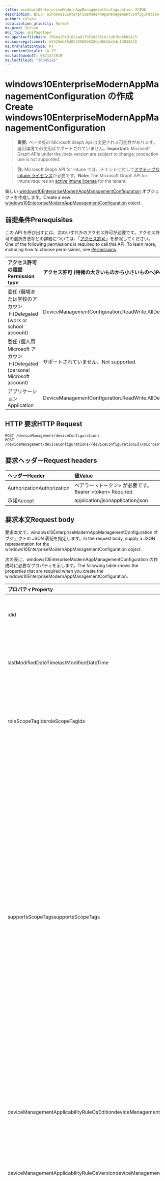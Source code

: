 ```yaml
---
title: windows10EnterpriseModernAppManagementConfiguration の作成
description: 新しい windows10EnterpriseModernAppManagementConfiguration オブジェクトを作成します。
author: rolyon
localization_priority: Normal
ms.prod: Intune
doc_type: apiPageType
ms.openlocfilehash: 79bb41543182ead179624215c8c1dbfbb68d9415
ms.sourcegitcommit: b5425ebf648572569b032ded5b56e1dcf3830515
ms.translationtype: MT
ms.contentlocale: ja-JP
ms.lasthandoff: 08/13/2019
ms.locfileid: "36345226"
---
```

# <a name="create-windows10enterprisemodernappmanagementconfiguration"></a><span data-ttu-id="f5d23-103">windows10EnterpriseModernAppManagementConfiguration の作成</span><span class="sxs-lookup"><span data-stu-id="f5d23-103">Create windows10EnterpriseModernAppManagementConfiguration</span></span>

> <span data-ttu-id="f5d23-104">**重要:** ベータ版の Microsoft Graph Api は変更される可能性があります。運用環境での使用はサポートされていません。</span><span class="sxs-lookup"><span data-stu-id="f5d23-104">**Important:** Microsoft Graph APIs under the /beta version are subject to change; production use is not supported.</span></span>

> <span data-ttu-id="f5d23-105">**注:** Microsoft Graph API for Intune では、テナントに対して[アクティブな intune ライセンス](https://go.microsoft.com/fwlink/?linkid=839381)が必要です。</span><span class="sxs-lookup"><span data-stu-id="f5d23-105">**Note:** The Microsoft Graph API for Intune requires an [active Intune license](https://go.microsoft.com/fwlink/?linkid=839381) for the tenant.</span></span>

<span data-ttu-id="f5d23-106">新しい [windows10EnterpriseModernAppManagementConfiguration](../resources/intune-deviceconfig-windows10enterprisemodernappmanagementconfiguration.md) オブジェクトを作成します。</span><span class="sxs-lookup"><span data-stu-id="f5d23-106">Create a new [windows10EnterpriseModernAppManagementConfiguration](../resources/intune-deviceconfig-windows10enterprisemodernappmanagementconfiguration.md) object.</span></span>

## <a name="prerequisites"></a><span data-ttu-id="f5d23-107">前提条件</span><span class="sxs-lookup"><span data-stu-id="f5d23-107">Prerequisites</span></span>
<span data-ttu-id="f5d23-p101">この API を呼び出すには、次のいずれかのアクセス許可が必要です。アクセス許可の選択方法などの詳細については、「[アクセス許可](/graph/permissions-reference)」を参照してください。</span><span class="sxs-lookup"><span data-stu-id="f5d23-p101">One of the following permissions is required to call this API. To learn more, including how to choose permissions, see [Permissions](/graph/permissions-reference).</span></span>

|<span data-ttu-id="f5d23-110">アクセス許可の種類</span><span class="sxs-lookup"><span data-stu-id="f5d23-110">Permission type</span></span>|<span data-ttu-id="f5d23-111">アクセス許可 (特権の大きいものから小さいものへ)</span><span class="sxs-lookup"><span data-stu-id="f5d23-111">Permissions (from most to least privileged)</span></span>|
|:---|:---|
|<span data-ttu-id="f5d23-112">委任 (職場または学校のアカウント)</span><span class="sxs-lookup"><span data-stu-id="f5d23-112">Delegated (work or school account)</span></span>|<span data-ttu-id="f5d23-113">DeviceManagementConfiguration.ReadWrite.All</span><span class="sxs-lookup"><span data-stu-id="f5d23-113">DeviceManagementConfiguration.ReadWrite.All</span></span>|
|<span data-ttu-id="f5d23-114">委任 (個人用 Microsoft アカウント)</span><span class="sxs-lookup"><span data-stu-id="f5d23-114">Delegated (personal Microsoft account)</span></span>|<span data-ttu-id="f5d23-115">サポートされていません。</span><span class="sxs-lookup"><span data-stu-id="f5d23-115">Not supported.</span></span>|
|<span data-ttu-id="f5d23-116">アプリケーション</span><span class="sxs-lookup"><span data-stu-id="f5d23-116">Application</span></span>|<span data-ttu-id="f5d23-117">DeviceManagementConfiguration.ReadWrite.All</span><span class="sxs-lookup"><span data-stu-id="f5d23-117">DeviceManagementConfiguration.ReadWrite.All</span></span>|

## <a name="http-request"></a><span data-ttu-id="f5d23-118">HTTP 要求</span><span class="sxs-lookup"><span data-stu-id="f5d23-118">HTTP Request</span></span>
<!-- {
  "blockType": "ignored"
}
-->
``` http
POST /deviceManagement/deviceConfigurations
POST /deviceManagement/deviceConfigurations/{deviceConfigurationId}/microsoft.graph.windowsDomainJoinConfiguration/networkAccessConfigurations
```

## <a name="request-headers"></a><span data-ttu-id="f5d23-119">要求ヘッダー</span><span class="sxs-lookup"><span data-stu-id="f5d23-119">Request headers</span></span>
|<span data-ttu-id="f5d23-120">ヘッダー</span><span class="sxs-lookup"><span data-stu-id="f5d23-120">Header</span></span>|<span data-ttu-id="f5d23-121">値</span><span class="sxs-lookup"><span data-stu-id="f5d23-121">Value</span></span>|
|:---|:---|
|<span data-ttu-id="f5d23-122">Authorization</span><span class="sxs-lookup"><span data-stu-id="f5d23-122">Authorization</span></span>|<span data-ttu-id="f5d23-123">ベアラー &lt;トークン&gt; が必要です。</span><span class="sxs-lookup"><span data-stu-id="f5d23-123">Bearer &lt;token&gt; Required.</span></span>|
|<span data-ttu-id="f5d23-124">承諾</span><span class="sxs-lookup"><span data-stu-id="f5d23-124">Accept</span></span>|<span data-ttu-id="f5d23-125">application/json</span><span class="sxs-lookup"><span data-stu-id="f5d23-125">application/json</span></span>|

## <a name="request-body"></a><span data-ttu-id="f5d23-126">要求本文</span><span class="sxs-lookup"><span data-stu-id="f5d23-126">Request body</span></span>
<span data-ttu-id="f5d23-127">要求本文で、windows10EnterpriseModernAppManagementConfiguration オブジェクトの JSON 表記を指定します。</span><span class="sxs-lookup"><span data-stu-id="f5d23-127">In the request body, supply a JSON representation for the windows10EnterpriseModernAppManagementConfiguration object.</span></span>

<span data-ttu-id="f5d23-128">次の表に、windows10EnterpriseModernAppManagementConfiguration の作成時に必要なプロパティを示します。</span><span class="sxs-lookup"><span data-stu-id="f5d23-128">The following table shows the properties that are required when you create the windows10EnterpriseModernAppManagementConfiguration.</span></span>

|<span data-ttu-id="f5d23-129">プロパティ</span><span class="sxs-lookup"><span data-stu-id="f5d23-129">Property</span></span>|<span data-ttu-id="f5d23-130">型</span><span class="sxs-lookup"><span data-stu-id="f5d23-130">Type</span></span>|<span data-ttu-id="f5d23-131">説明</span><span class="sxs-lookup"><span data-stu-id="f5d23-131">Description</span></span>|
|:---|:---|:---|
|<span data-ttu-id="f5d23-132">id</span><span class="sxs-lookup"><span data-stu-id="f5d23-132">id</span></span>|<span data-ttu-id="f5d23-133">文字列</span><span class="sxs-lookup"><span data-stu-id="f5d23-133">String</span></span>|<span data-ttu-id="f5d23-134">エンティティのキー。</span><span class="sxs-lookup"><span data-stu-id="f5d23-134">Key of the entity.</span></span> <span data-ttu-id="f5d23-135">[deviceConfiguration](../resources/intune-deviceconfig-deviceconfiguration.md) から継承します</span><span class="sxs-lookup"><span data-stu-id="f5d23-135">Inherited from [deviceConfiguration](../resources/intune-deviceconfig-deviceconfiguration.md)</span></span>|
|<span data-ttu-id="f5d23-136">lastModifiedDateTime</span><span class="sxs-lookup"><span data-stu-id="f5d23-136">lastModifiedDateTime</span></span>|<span data-ttu-id="f5d23-137">DateTimeOffset</span><span class="sxs-lookup"><span data-stu-id="f5d23-137">DateTimeOffset</span></span>|<span data-ttu-id="f5d23-138">オブジェクトの最終更新の DateTime。</span><span class="sxs-lookup"><span data-stu-id="f5d23-138">DateTime the object was last modified.</span></span> <span data-ttu-id="f5d23-139">[deviceConfiguration](../resources/intune-deviceconfig-deviceconfiguration.md) から継承します</span><span class="sxs-lookup"><span data-stu-id="f5d23-139">Inherited from [deviceConfiguration](../resources/intune-deviceconfig-deviceconfiguration.md)</span></span>|
|<span data-ttu-id="f5d23-140">roleScopeTagIds</span><span class="sxs-lookup"><span data-stu-id="f5d23-140">roleScopeTagIds</span></span>|<span data-ttu-id="f5d23-141">文字列コレクション</span><span class="sxs-lookup"><span data-stu-id="f5d23-141">String collection</span></span>|<span data-ttu-id="f5d23-142">このエンティティインスタンスの範囲タグのリスト。</span><span class="sxs-lookup"><span data-stu-id="f5d23-142">List of Scope Tags for this Entity instance.</span></span> <span data-ttu-id="f5d23-143">[deviceConfiguration](../resources/intune-deviceconfig-deviceconfiguration.md) から継承します</span><span class="sxs-lookup"><span data-stu-id="f5d23-143">Inherited from [deviceConfiguration](../resources/intune-deviceconfig-deviceconfiguration.md)</span></span>|
|<span data-ttu-id="f5d23-144">supportsScopeTags</span><span class="sxs-lookup"><span data-stu-id="f5d23-144">supportsScopeTags</span></span>|<span data-ttu-id="f5d23-145">Boolean</span><span class="sxs-lookup"><span data-stu-id="f5d23-145">Boolean</span></span>|<span data-ttu-id="f5d23-146">基になるデバイス構成がスコープタグの割り当てをサポートしているかどうかを示します。</span><span class="sxs-lookup"><span data-stu-id="f5d23-146">Indicates whether or not the underlying Device Configuration supports the assignment of scope tags.</span></span> <span data-ttu-id="f5d23-147">この値が false である場合、ScopeTags プロパティへの割り当ては許可されません。エンティティは、スコープを持つユーザーには表示されません。</span><span class="sxs-lookup"><span data-stu-id="f5d23-147">Assigning to the ScopeTags property is not allowed when this value is false and entities will not be visible to scoped users.</span></span> <span data-ttu-id="f5d23-148">これは Silverlight で作成された従来のポリシーに対して実行され、Azure ポータルでポリシーを削除して再作成することによって解決できます。</span><span class="sxs-lookup"><span data-stu-id="f5d23-148">This occurs for Legacy policies created in Silverlight and can be resolved by deleting and recreating the policy in the Azure Portal.</span></span> <span data-ttu-id="f5d23-149">このプロパティに値を設定するには、 SetExtrusionDirection メソッドを適用します。</span><span class="sxs-lookup"><span data-stu-id="f5d23-149">This property is read-only.</span></span> <span data-ttu-id="f5d23-150">[deviceConfiguration](../resources/intune-deviceconfig-deviceconfiguration.md) から継承します</span><span class="sxs-lookup"><span data-stu-id="f5d23-150">Inherited from [deviceConfiguration](../resources/intune-deviceconfig-deviceconfiguration.md)</span></span>|
|<span data-ttu-id="f5d23-151">deviceManagementApplicabilityRuleOsEdition</span><span class="sxs-lookup"><span data-stu-id="f5d23-151">deviceManagementApplicabilityRuleOsEdition</span></span>|[<span data-ttu-id="f5d23-152">deviceManagementApplicabilityRuleOsEdition</span><span class="sxs-lookup"><span data-stu-id="f5d23-152">deviceManagementApplicabilityRuleOsEdition</span></span>](../resources/intune-deviceconfig-devicemanagementapplicabilityruleosedition.md)|<span data-ttu-id="f5d23-153">このポリシーの OS エディションの適用。</span><span class="sxs-lookup"><span data-stu-id="f5d23-153">The OS edition applicability for this Policy.</span></span> <span data-ttu-id="f5d23-154">[deviceConfiguration](../resources/intune-deviceconfig-deviceconfiguration.md) から継承します</span><span class="sxs-lookup"><span data-stu-id="f5d23-154">Inherited from [deviceConfiguration](../resources/intune-deviceconfig-deviceconfiguration.md)</span></span>|
|<span data-ttu-id="f5d23-155">deviceManagementApplicabilityRuleOsVersion</span><span class="sxs-lookup"><span data-stu-id="f5d23-155">deviceManagementApplicabilityRuleOsVersion</span></span>|[<span data-ttu-id="f5d23-156">deviceManagementApplicabilityRuleOsVersion</span><span class="sxs-lookup"><span data-stu-id="f5d23-156">deviceManagementApplicabilityRuleOsVersion</span></span>](../resources/intune-deviceconfig-devicemanagementapplicabilityruleosversion.md)|<span data-ttu-id="f5d23-157">このポリシーの OS バージョン適用ルール。</span><span class="sxs-lookup"><span data-stu-id="f5d23-157">The OS version applicability rule for this Policy.</span></span> <span data-ttu-id="f5d23-158">[deviceConfiguration](../resources/intune-deviceconfig-deviceconfiguration.md) から継承します</span><span class="sxs-lookup"><span data-stu-id="f5d23-158">Inherited from [deviceConfiguration](../resources/intune-deviceconfig-deviceconfiguration.md)</span></span>|
|<span data-ttu-id="f5d23-159">Devicemanagementの信頼性ルール Devicemode</span><span class="sxs-lookup"><span data-stu-id="f5d23-159">deviceManagementApplicabilityRuleDeviceMode</span></span>|[<span data-ttu-id="f5d23-160">Devicemanagementの信頼性ルール Devicemode</span><span class="sxs-lookup"><span data-stu-id="f5d23-160">deviceManagementApplicabilityRuleDeviceMode</span></span>](../resources/intune-deviceconfig-devicemanagementapplicabilityruledevicemode.md)|<span data-ttu-id="f5d23-161">このポリシーのデバイスモード適用ルール。</span><span class="sxs-lookup"><span data-stu-id="f5d23-161">The device mode applicability rule for this Policy.</span></span> <span data-ttu-id="f5d23-162">[deviceConfiguration](../resources/intune-deviceconfig-deviceconfiguration.md) から継承します</span><span class="sxs-lookup"><span data-stu-id="f5d23-162">Inherited from [deviceConfiguration](../resources/intune-deviceconfig-deviceconfiguration.md)</span></span>|
|<span data-ttu-id="f5d23-163">createdDateTime</span><span class="sxs-lookup"><span data-stu-id="f5d23-163">createdDateTime</span></span>|<span data-ttu-id="f5d23-164">DateTimeOffset</span><span class="sxs-lookup"><span data-stu-id="f5d23-164">DateTimeOffset</span></span>|<span data-ttu-id="f5d23-165">オブジェクトが作成された DateTime。</span><span class="sxs-lookup"><span data-stu-id="f5d23-165">DateTime the object was created.</span></span> <span data-ttu-id="f5d23-166">[deviceConfiguration](../resources/intune-deviceconfig-deviceconfiguration.md) から継承します</span><span class="sxs-lookup"><span data-stu-id="f5d23-166">Inherited from [deviceConfiguration](../resources/intune-deviceconfig-deviceconfiguration.md)</span></span>|
|<span data-ttu-id="f5d23-167">description</span><span class="sxs-lookup"><span data-stu-id="f5d23-167">description</span></span>|<span data-ttu-id="f5d23-168">String</span><span class="sxs-lookup"><span data-stu-id="f5d23-168">String</span></span>|<span data-ttu-id="f5d23-169">管理者が指定した、デバイス構成についての説明。</span><span class="sxs-lookup"><span data-stu-id="f5d23-169">Admin provided description of the Device Configuration.</span></span> <span data-ttu-id="f5d23-170">[deviceConfiguration](../resources/intune-deviceconfig-deviceconfiguration.md) から継承します</span><span class="sxs-lookup"><span data-stu-id="f5d23-170">Inherited from [deviceConfiguration](../resources/intune-deviceconfig-deviceconfiguration.md)</span></span>|
|<span data-ttu-id="f5d23-171">displayName</span><span class="sxs-lookup"><span data-stu-id="f5d23-171">displayName</span></span>|<span data-ttu-id="f5d23-172">String</span><span class="sxs-lookup"><span data-stu-id="f5d23-172">String</span></span>|<span data-ttu-id="f5d23-173">管理者が指定した、デバイス構成の名前。</span><span class="sxs-lookup"><span data-stu-id="f5d23-173">Admin provided name of the device configuration.</span></span> <span data-ttu-id="f5d23-174">[deviceConfiguration](../resources/intune-deviceconfig-deviceconfiguration.md) から継承します</span><span class="sxs-lookup"><span data-stu-id="f5d23-174">Inherited from [deviceConfiguration](../resources/intune-deviceconfig-deviceconfiguration.md)</span></span>|
|<span data-ttu-id="f5d23-175">version</span><span class="sxs-lookup"><span data-stu-id="f5d23-175">version</span></span>|<span data-ttu-id="f5d23-176">Int32</span><span class="sxs-lookup"><span data-stu-id="f5d23-176">Int32</span></span>|<span data-ttu-id="f5d23-177">デバイス構成のバージョン。</span><span class="sxs-lookup"><span data-stu-id="f5d23-177">Version of the device configuration.</span></span> <span data-ttu-id="f5d23-178">[deviceConfiguration](../resources/intune-deviceconfig-deviceconfiguration.md) から継承します</span><span class="sxs-lookup"><span data-stu-id="f5d23-178">Inherited from [deviceConfiguration](../resources/intune-deviceconfig-deviceconfiguration.md)</span></span>|
|<span data-ttu-id="f5d23-179">uninstallBuiltInApps</span><span class="sxs-lookup"><span data-stu-id="f5d23-179">uninstallBuiltInApps</span></span>|<span data-ttu-id="f5d23-180">Boolean</span><span class="sxs-lookup"><span data-stu-id="f5d23-180">Boolean</span></span>|<span data-ttu-id="f5d23-181">組み込みの Windows アプリの固定リストをアンインストールするかどうかを指定します。</span><span class="sxs-lookup"><span data-stu-id="f5d23-181">Indicates whether or not to uninstall a fixed list of built-in Windows apps.</span></span>|



## <a name="response"></a><span data-ttu-id="f5d23-182">応答</span><span class="sxs-lookup"><span data-stu-id="f5d23-182">Response</span></span>
<span data-ttu-id="f5d23-183">成功した場合、このメソッドは `201 Created` 応答コードと、応答本文で [windows10EnterpriseModernAppManagementConfiguration](../resources/intune-deviceconfig-windows10enterprisemodernappmanagementconfiguration.md) オブジェクトを返します。</span><span class="sxs-lookup"><span data-stu-id="f5d23-183">If successful, this method returns a `201 Created` response code and a [windows10EnterpriseModernAppManagementConfiguration](../resources/intune-deviceconfig-windows10enterprisemodernappmanagementconfiguration.md) object in the response body.</span></span>

## <a name="example"></a><span data-ttu-id="f5d23-184">例</span><span class="sxs-lookup"><span data-stu-id="f5d23-184">Example</span></span>

### <a name="request"></a><span data-ttu-id="f5d23-185">要求</span><span class="sxs-lookup"><span data-stu-id="f5d23-185">Request</span></span>
<span data-ttu-id="f5d23-186">以下は、要求の例です。</span><span class="sxs-lookup"><span data-stu-id="f5d23-186">Here is an example of the request.</span></span>
``` http
POST https://graph.microsoft.com/beta/deviceManagement/deviceConfigurations
Content-type: application/json
Content-length: 1087

{
  "@odata.type": "#microsoft.graph.windows10EnterpriseModernAppManagementConfiguration",
  "roleScopeTagIds": [
    "Role Scope Tag Ids value"
  ],
  "supportsScopeTags": true,
  "deviceManagementApplicabilityRuleOsEdition": {
    "@odata.type": "microsoft.graph.deviceManagementApplicabilityRuleOsEdition",
    "osEditionTypes": [
      "windows10EnterpriseN"
    ],
    "name": "Name value",
    "ruleType": "exclude"
  },
  "deviceManagementApplicabilityRuleOsVersion": {
    "@odata.type": "microsoft.graph.deviceManagementApplicabilityRuleOsVersion",
    "minOSVersion": "Min OSVersion value",
    "maxOSVersion": "Max OSVersion value",
    "name": "Name value",
    "ruleType": "exclude"
  },
  "deviceManagementApplicabilityRuleDeviceMode": {
    "@odata.type": "microsoft.graph.deviceManagementApplicabilityRuleDeviceMode",
    "deviceMode": "sModeConfiguration",
    "name": "Name value",
    "ruleType": "exclude"
  },
  "description": "Description value",
  "displayName": "Display Name value",
  "version": 7,
  "uninstallBuiltInApps": true
}
```

### <a name="response"></a><span data-ttu-id="f5d23-187">応答</span><span class="sxs-lookup"><span data-stu-id="f5d23-187">Response</span></span>
<span data-ttu-id="f5d23-p113">以下は、応答の例です。注:簡潔にするために、ここに示す応答オブジェクトは切り詰められている場合があります。すべてのプロパティは実際の呼び出しから返されます。</span><span class="sxs-lookup"><span data-stu-id="f5d23-p113">Here is an example of the response. Note: The response object shown here may be truncated for brevity. All of the properties will be returned from an actual call.</span></span>
``` http
HTTP/1.1 201 Created
Content-Type: application/json
Content-Length: 1259

{
  "@odata.type": "#microsoft.graph.windows10EnterpriseModernAppManagementConfiguration",
  "id": "d6577687-7687-d657-8776-57d6877657d6",
  "lastModifiedDateTime": "2017-01-01T00:00:35.1329464-08:00",
  "roleScopeTagIds": [
    "Role Scope Tag Ids value"
  ],
  "supportsScopeTags": true,
  "deviceManagementApplicabilityRuleOsEdition": {
    "@odata.type": "microsoft.graph.deviceManagementApplicabilityRuleOsEdition",
    "osEditionTypes": [
      "windows10EnterpriseN"
    ],
    "name": "Name value",
    "ruleType": "exclude"
  },
  "deviceManagementApplicabilityRuleOsVersion": {
    "@odata.type": "microsoft.graph.deviceManagementApplicabilityRuleOsVersion",
    "minOSVersion": "Min OSVersion value",
    "maxOSVersion": "Max OSVersion value",
    "name": "Name value",
    "ruleType": "exclude"
  },
  "deviceManagementApplicabilityRuleDeviceMode": {
    "@odata.type": "microsoft.graph.deviceManagementApplicabilityRuleDeviceMode",
    "deviceMode": "sModeConfiguration",
    "name": "Name value",
    "ruleType": "exclude"
  },
  "createdDateTime": "2017-01-01T00:02:43.5775965-08:00",
  "description": "Description value",
  "displayName": "Display Name value",
  "version": 7,
  "uninstallBuiltInApps": true
}
```






